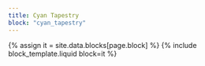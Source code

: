 ```yaml
---
title: Cyan Tapestry
block: "cyan_tapestry"
---
```


{% assign it = site.data.blocks[page.block] %}
{% include block_template.liquid block=it %}

